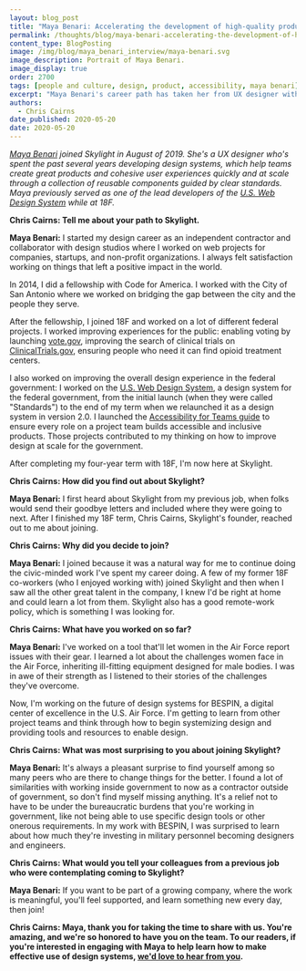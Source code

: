 ```yaml
---
layout: blog_post
title: "Maya Benari: Accelerating the development of high-quality products"
permalink: /thoughts/blog/maya-benari-accelerating-the-development-of-high-quality-products/
content_type: BlogPosting
image: /img/blog/maya_benari_interview/maya-benari.svg
image_description: Portrait of Maya Benari.
image_display: true
order: 2700
tags: [people and culture, design, product, accessibility, maya benari]
excerpt: "Maya Benari's career path has taken her from UX designer with Code for America and 18F before joining Skylight. Here, she's been working with our government clients to make effective use of design systems."
authors:
  - Chris Cairns
date_published: 2020-05-20
date: 2020-05-20
---
```


*[Maya Benari](/company/about/#maya-benari) joined Skylight in August of 2019. She's a UX designer who's spent the past several years developing design systems, which help teams create great products and cohesive user experiences quickly and at scale through a collection of reusable components guided by clear standards. Maya previously served as one of the lead developers of the [U.S. Web Design System](https://designsystem.digital.gov/) while at 18F.*

**Chris Cairns: Tell me about your path to Skylight.**

**Maya Benari:** I started my design career as an independent contractor and collaborator with design studios where I worked on web projects for companies, startups, and non-profit organizations. I always felt satisfaction working on things that left a positive impact in the world.

In 2014, I did a fellowship with Code for America. I worked with the City of San Antonio where we worked on bridging the gap between the city and the people they serve.

After the fellowship, I joined 18F and worked on a lot of different federal projects. I worked improving experiences for the public: enabling voting by launching [vote.gov](https://vote.gov/), improving the search of clinical trials on [ClinicalTrials.gov](https://clinicaltrials.gov/), ensuring people who need it can find opioid treatment centers.

I also worked on improving the overall design experience in the federal government: I worked on the [U.S. Web Design System](https://designsystem.digital.gov/), a design system for the federal government, from the initial launch (when they were called "Standards") to the end of my term when we relaunched it as a design system in version 2.0. I launched the [Accessibility for Teams guide](https://accessibility.digital.gov/) to ensure every role on a project team builds accessible and inclusive products. Those projects contributed to my thinking on how to improve design at scale for the government.

After completing my four-year term with 18F, I'm now here at Skylight.

**Chris Cairns: How did you find out about Skylight?**

**Maya Benari:** I first heard about Skylight from my previous job, when folks would send their goodbye letters and included where they were going to next. After I finished my 18F term, Chris Cairns, Skylight's founder, reached out to me about joining.

**Chris Cairns: Why did you decide to join?**

**Maya Benari:** I joined because it was a natural way for me to continue doing the civic-minded work I've spent my career doing. A few of my former 18F co-workers (who I enjoyed working with) joined Skylight and then when I saw all the other great talent in the company, I knew I'd be right at home and could learn a lot from them. Skylight also has a good remote-work policy, which is something I was looking for.

**Chris Cairns: What have you worked on so far?**

**Maya Benari:** I've worked on a tool that'll let women in the Air Force report issues with their gear. I learned a lot about the challenges women face in the Air Force, inheriting ill-fitting equipment designed for male bodies. I was in awe of their strength as I listened to their stories of the challenges they've overcome.

Now, I'm working on the future of design systems for BESPIN, a digital center of excellence in the U.S. Air Force. I'm getting to learn from other project teams and think through how to begin systemizing design and providing tools and resources to enable design.

**Chris Cairns: What was most surprising to you about joining Skylight?**

**Maya Benari:** It's always a pleasant surprise to find yourself among so many peers who are there to change things for the better. I found a lot of similarities with working inside government to now as a contractor outside of government, so don't find myself missing anything. It's a relief not to have to be under the bureaucratic burdens that you're working in government, like not being able to use specific design tools or other onerous requirements. In my work with BESPIN, I was surprised to learn about how much they're investing in military personnel becoming designers and engineers.

**Chris Cairns: What would you tell your colleagues from a previous job who were contemplating coming to Skylight?**

**Maya Benari:** If you want to be part of a growing company, where the work is meaningful, you'll feel supported, and learn something new every day, then join!

**Chris Cairns: Maya, thank you for taking the time to share with us. You're amazing, and we're so honored to have you on the team. To our readers, if you're interested in engaging with Maya to help learn how to make effective use of design systems, [we'd love to hear from you](/connect/contact/).**
